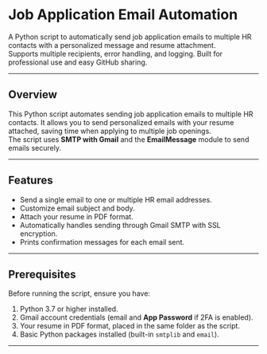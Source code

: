 # Job Application Email Automation

A Python script to automatically send job application emails to multiple HR contacts with a personalized message and resume attachment.  
Supports multiple recipients, error handling, and logging. Built for professional use and easy GitHub sharing.

---

## Overview

This Python script automates sending job application emails to multiple HR contacts. It allows you to send personalized emails with your resume attached, saving time when applying to multiple job openings.  
The script uses **SMTP with Gmail** and the **EmailMessage** module to send emails securely.

---

## Features

- Send a single email to one or multiple HR email addresses.  
- Customize email subject and body.  
- Attach your resume in PDF format.  
- Automatically handles sending through Gmail SMTP with SSL encryption.  
- Prints confirmation messages for each email sent.  

---

## Prerequisites

Before running the script, ensure you have:

1. Python 3.7 or higher installed.  
2. Gmail account credentials (email and **App Password** if 2FA is enabled).  
3. Your resume in PDF format, placed in the same folder as the script.  
4. Basic Python packages installed (built-in `smtplib` and `email`).  

---

